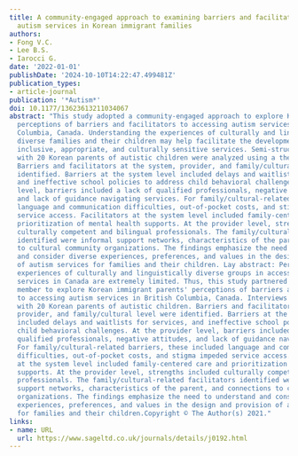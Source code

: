 ```yaml
---
title: A community-engaged approach to examining barriers and facilitators to accessing
  autism services in Korean immigrant families
authors:
- Fong V.C.
- Lee B.S.
- Iarocci G.
date: '2022-01-01'
publishDate: '2024-10-10T14:22:47.499481Z'
publication_types:
- article-journal
publication: '*Autism*'
doi: 10.1177/13623613211034067
abstract: "This study adopted a community-engaged approach to explore Korean parents'
  perceptions of barriers and facilitators to accessing autism services in British
  Columbia, Canada. Understanding the experiences of culturally and linguistically
  diverse families and their children may help facilitate the development of more
  inclusive, appropriate, and culturally sensitive services. Semi-structured interviews
  with 20 Korean parents of autistic children were analyzed using a thematic approach.
  Barriers and facilitators at the system, provider, and family/cultural level were
  identified. Barriers at the system level included delays and waitlists for services,
  and ineffective school policies to address child behavioral challenges. At the provider
  level, barriers included a lack of qualified professionals, negative attitudes,
  and lack of guidance navigating services. For family/cultural-related barriers,
  language and communication difficulties, out-of-pocket costs, and stigma impeded
  service access. Facilitators at the system level included family-centered care and
  prioritization of mental health supports. At the provider level, strengths included
  culturally competent and bilingual professionals. The family/cultural-related facilitators
  identified were informal support networks, characteristics of the parent, and connections
  to cultural community organizations. The findings emphasize the need to understand
  and consider diverse experiences, preferences, and values in the design and provision
  of autism services for families and their children. Lay abstract: Perceptions and
  experiences of culturally and linguistically diverse groups in accessing autism
  services in Canada are extremely limited. Thus, this study partnered with a community
  member to explore Korean immigrant parents' perceptions of barriers and facilitators
  to accessing autism services in British Columbia, Canada. Interviews were conducted
  with 20 Korean parents of autistic children. Barriers and facilitators at the system,
  provider, and family/cultural level were identified. Barriers at the system level
  included delays and waitlists for services, and ineffective school policies to address
  child behavioral challenges. At the provider level, barriers included a lack of
  qualified professionals, negative attitudes, and lack of guidance navigating services.
  For family/cultural-related barriers, these included language and communication
  difficulties, out-of-pocket costs, and stigma impeded service access. Facilitators
  at the system level included family-centered care and prioritization of mental health
  supports. At the provider level, strengths included culturally competent and bilingual
  professionals. The family/cultural-related facilitators identified were informal
  support networks, characteristics of the parent, and connections to cultural community
  organizations. The findings emphasize the need to understand and consider diverse
  experiences, preferences, and values in the design and provision of autism services
  for families and their children.Copyright © The Author(s) 2021."
links:
- name: URL
  url: https://www.sageltd.co.uk/journals/details/j0192.html
---
```

